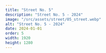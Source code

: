 ```yaml
---
title: "Street No. 5"
description: "Street No. 5 - 2024"
image: "/src/assets/street/05_street.webp"
alt: "Street No. 5 - 2024"
date: 2024-01-01
order: 5
width: 1920
height: 1280
---
```

